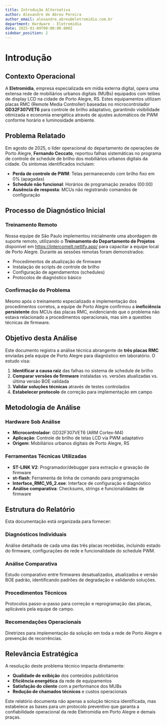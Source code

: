 ```yaml
---
title: Introdução Alternativa
author: Alexandre de Abreu Pereira
author_email: alexandre.abreu@eletromidia.com.br
department: Hardware - Eletromidia
date: 2025-01-09T00:00:00.000Z
sidebar_position: 2
---
```


# Introdução

## Contexto Operacional

A **Eletromidia**, empresa especializada em mídia externa digital, opera uma extensa rede de mobiliários urbanos digitais (MUBs) equipados com telões de display LCD na cidade de Porto Alegre, RS. Estes equipamentos utilizam placas RMC (Remote Media Controller) baseadas no microcontrolador **GD32F307VET6** para controle de brilho adaptativo, garantindo visibilidade otimizada e economia energética através de ajustes automáticos de PWM conforme horário e luminosidade ambiente.

## Problema Relatado

Em agosto de 2025, o líder operacional do departamento de operações de Porto Alegre, **Fernando Ceccato**, reportou falhas sistemáticas no programa de controle de schedule de brilho dos mobiliários urbanos digitais da cidade. Os sintomas identificados incluíam:

- **Perda de controle de PWM**: Telas permanecendo com brilho fixo em 0% (apagadas)
- **Schedule não funcional**: Horários de programação zerados (00:00)
- **Ausência de resposta**: MCUs não registrando comandos de configuração

## Processo de Diagnóstico Inicial

### Treinamento Remoto
Nossa equipe de São Paulo implementou inicialmente uma abordagem de suporte remoto, utilizando o **Treinamento do Departamento de Projetos** disponível em https://intercomelt.netlify.app/ para capacitar a equipe local de Porto Alegre. Durante as sessões remotas foram demonstrados:

- Procedimentos de atualização de firmware
- Instalação de scripts de controle de brilho
- Configuração de agendamentos (schedules)
- Protocolos de diagnóstico básico

### Confirmação do Problema
Mesmo após o treinamento especializado e implementação dos procedimentos corretos, a equipe de Porto Alegre confirmou a **ineficiência persistente** dos MCUs das placas RMC, evidenciando que o problema não estava relacionado a procedimentos operacionais, mas sim a questões técnicas de firmware.

## Objetivo desta Análise

Este documento registra a análise técnica abrangente de **três placas RMC** enviadas pela equipe de Porto Alegre para diagnóstico em laboratório. O estudo visa:

1. **Identificar a causa raiz** das falhas no sistema de schedule de brilho
2. **Comparar versões de firmware** instaladas vs. versões atualizadas vs. última versão BOE validada
3. **Validar soluções técnicas** através de testes controlados
4. **Estabelecer protocolo** de correção para implementação em campo

## Metodologia de Análise

### Hardware Sob Análise
- **Microcontrolador**: GD32F307VET6 (ARM Cortex-M4)
- **Aplicação**: Controle de brilho de telas LCD via PWM adaptativo
- **Origem**: Mobiliários urbanos digitais de Porto Alegre, RS

### Ferramentas Técnicas Utilizadas
- **ST-LINK V2**: Programador/debugger para extração e gravação de firmware
- **st-flash**: Ferramenta de linha de comando para programação
- **Interface_RMC_V6_2.exe**: Interface de configuração e diagnóstico
- **Análise comparativa**: Checksums, strings e funcionalidades de firmware

## Estrutura do Relatório

Esta documentação está organizada para fornecer:

### **Diagnósticos Individuais**
Análise detalhada de cada uma das três placas recebidas, incluindo estado do firmware, configurações de rede e funcionalidade do schedule PWM.

### **Análise Comparativa**
Estudo comparativo entre firmwares desatualizados, atualizados e versão BOE padrão, identificando padrões de degradação e validando soluções.

### **Procedimentos Técnicos**
Protocolos passo-a-passo para correção e reprogramação das placas, aplicáveis pela equipe de campo.

### **Recomendações Operacionais**
Diretrizes para implementação da solução em toda a rede de Porto Alegre e prevenção de recorrências.

## Relevância Estratégica

A resolução deste problema técnico impacta diretamente:
- **Qualidade de exibição** dos conteúdos publicitários
- **Eficiência energética** da rede de equipamentos
- **Satisfação do cliente** com a performance dos MUBs
- **Redução de chamados técnicos** e custos operacionais

Este relatório documenta não apenas a solução técnica identificada, mas estabelece as bases para um protocolo preventivo que garanta a confiabilidade operacional da rede Eletromidia em Porto Alegre e demais praças.